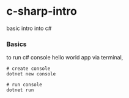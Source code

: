 # c-sharp-intro

basic intro into c#

### Basics

to run c# console hello world app via terminal,

```
# create console
dotnet new console

# run console
dotnet run
```
